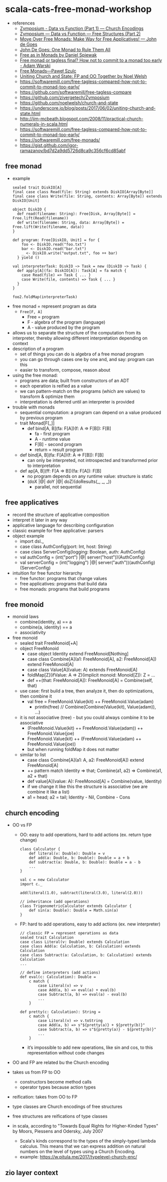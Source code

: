 # scala-cats-free-monad-workshop

* references
    * [Zymposium - Data vs Function (Part 1) — Church Encodings](https://www.youtube.com/watch?v=-xo7VvKpE8w)
    * [Zymposium — Data vs Function — Free Structures (Part 2)](https://www.youtube.com/watch?v=hbyVu5tgAiA)
    * [Move Over Free Monads: Make Way for Free Applicatives! — John de Goes](https://www.youtube.com/watch?v=H28QqxO7Ihc)
    * [John De Goes: One Monad to Rule Them All](https://www.youtube.com/watch?v=M0Fe2SRTm5c)
    * [Free as in Monads by Daniel Spiewak](https://www.youtube.com/watch?v=aKUQUIHRGec)
    * [Free monad or tagless final? How not to commit to a monad too early - Adam Warski](https://www.youtube.com/watch?v=IhVdU4Xiz2U)
    * [Free Monads—Paweł Szulc](https://www.youtube.com/watch?v=ycrpJrcWMp4)
    * [Uniting Church and State: FP and OO Together by Noel Welsh](https://www.youtube.com/watch?v=IO5MD62dQbI)
    * https://softwaremill.com/free-tagless-compared-how-not-to-commit-to-monad-too-early/
    * https://github.com/softwaremill/free-tagless-compare
    * https://github.com/zivergetech/Zymposium
    * https://github.com/noelwelsh/church-and-state
    * https://underscore.io/blog/posts/2017/06/02/uniting-church-and-state.html
    * http://jim-mcbeath.blogspot.com/2008/11/practical-church-numerals-in-scala.html
    * https://softwaremill.com/free-tagless-compared-how-not-to-commit-to-monad-too-early/
    * https://softwaremill.com/free-monads/
    * https://gist.github.com/igor-ramazanov/bd7d2a9dd5726d8ca9c356cf6cd85abf

## free monad
* example
    ```
    sealed trait DiskIO[A]
    final case class Read(file: String) extends DiskIO[Array[Byte]]
    final case class Write(file: String, contents: Array[Byte]) extends DiskIO[Unit]

    object DiskIO {
      def read(filename: String): Free[Disk, Array[Byte]] = Free.lift(Read(filename))
      def write(filename: String, data: Array[Byte]) = Free.lift(Write(filename, data))
    }

    def program: Free[DiskIO, Unit] = for {
        foo <- DiskIO.read("foo.txt")
        bar <- DiskIO.read("bar.txt")
        _ <- DiskIO.write("output.txt", foo ++ bar)
      } yield ()

    val interpreterTask: DiskIO ~> Task = new (DiskIO ~> Task) {
      def apply[A](fa: DiskIO[A]): Task[A] = fa match {
        case Read(file) => Task { ... }
        case Write(file, contents) => Task { ... }
      }
    }

    foo2.foldMap(interpreterTask)
    ```
* free monad = represent program as data
    * `Free[F, A]`
      * Free = program
      * F - algebra of the program (language)
      * A - value produced by the program
* allows us to separate the structure of the computation from its interpreter, thereby allowing
different interpretation depending on context
* description of a program
    * set of things you can do is algebra of a free monad program
    * you can go through cases one by one and, and say: program can this
    * easier to transform, compose, reason about
* using the free monad:
    * programs are data; built from constructors of an ADT
    * each operation is reified as a value
    * we can pattern-match on the programs (which are values) to transform & optimize them
    * interpretation is deferred until an interpreter is provided
* trouble with monads
  * sequential computation: a program can depend on a value produced by previous program
  * trait Monad[F[_]]
    * def bind[A, B](fa: F[A])(f: A => F[B]): F[B]
      * fa - first program
      * A - runtime value
      * F[B] - second program
      * return = result program
  * def bind[A, B](fa: F[A])(f: A => F[B]): F[B]
    * can only be interpreted, not introspected and transformed prior to interpretation
  * def ap[A, B](ff: F[A => B])(fa: F[A]): F[B]
    * no program depends on any runtime value: structure is static
    * (doX |@| doY |@| doZ)(doResults(_, _, _))
      * parallel, not sequential

## free applicatives
  * record the structure of applicative composition
  * interpret it later in any way
  * applicative language for describing configuration
  * classic example for free applicative: parsers
  * object example
    * import dsl._
    * case class AuthConfig(port: Int, host: String)
    * case class ServerConfig(logging: Boolean, auth: AuthConfig)
    * val authConfig = (int("port") |@| server("host"))(AuthConfig)
    * val serverConfig = (int("logging") |@| server("auth"))(authConfig)(ServerConfig)
* intuition for free functor hierarchy
  * free functor: programs that change values
  * free applicatives: programs that build data
  * free monads: programs that build programs

## free monoid
* monoid laws
  * combine(identity, a) == a
  * combine(a, identity) == a
  * associativity
* free monoid
  * sealed trait FreeMonoid[+A]
  * object FreeMonoid
    * case object Identity extend FreeMonoid[Nothing]
    * case class Combine[A](a1: FreeMonoid[A], a2: FreeMonoid[A]) extend FreeMonoid[A]
    * case class Value[A](value: A) extends FreeMonoid[A]
    * foldMap[Z](ifValue: A => Z)(implicit monoid: Monoid[Z]): Z = ...
    * def ++(that: FreeMonoid[A]): FreeMonoid[A] = Combine(self, that)
  * use case: first build a tree, then analyze it, then do optimizations, then combine it
    * val free = FreeMonoid.Value(kit) ++ FreeMonoid.Value(adam)
      * println(free) // Combine(Combine(Value(kit), Value(adam)), ...)
  * it is not associative (tree) - but you could always combine it to be associative
    * (FreeMonoid.Value(kit) ++ FreeMonoid.Value(adam)) ++ FreeMonoid.Value(joe)
    * FreeMonoid.Value(kit) ++ (FreeMonoid.Value(adam) ++ FreeMonoid.Value(joe))
    * but when running foldMap it does not matter
  * similar to list
      * case class Combine[A](a1: A, a2: FreeMonoid[A]) extend FreeMonoid[A]
      * ++ pattern match Identity => that; Combine(a1, a2) => Combine(a1, a2 + that)
      * def value[A](value: A): FreeMonoid[A] = Combine(value, Identity)
      * if we change it like this the structure is associative (we are combine it like a list)
      * a1 = head; a2 = tail; Identity - Nil, Combine - Cons


## church encoding
* OO vs FP
    * OO: easy to add operations, hard to add actions (ex. return type change)
        ```
        class Calculator {
            def literal(v: Double): Double = v
            def add(a: Double, b: Double): Double = a + b
            def subtract(a: Double, b: Double): Double = a - b
            ...
        }

        val c = new Calculator
        import c._

        add(literal(1.0), subtract(literal(3.0), literal(2.0)))

        // inheritance (add operations)
        class TrigonometricCalculator extends Calculator {
            def sin(a: Double): Double = Math.sin(a)
        }
        ```
    * FP: hard to add operations, easy to add actions (ex. new interpreter)
        ```
        // classic FP = represent operations as data
        sealed trait Calculation
        case class Literal(v: Double) extends Calculation
        case class Add(a: Calculation, b: Calculation) extends Calculation
        case class Subtract(a: Calculation, b: Calculation) extends Calculation
        ...

        // define interpreters (add actions)
        def eval(c: Calculation): Double =
            c match {
                case Literal(v) => v
                case Add(a, b) => eval(a) + eval(b)
                case Subtract(a, b) => eval(a) - eval(b)
                ...
            }

        def pretty(c: Calculation): String =
            c match {
                case Literal(v) => v.toString
                case Add(a, b) => s"${pretty(a)} + ${pretty(b)}"
                case Subtract(a, b) => s"${pretty(a)} - ${pretty(b)}"
                ...
            }
        ```
        *  it’s impossible to add new operations, like sin and cos, to this representation without code changes

* OO and FP are related bu the Church encoding
* takes us from FP to OO
    * constructors become method calls
    * operator types because action types
* reification: takes from OO to FP
* type classes are Church encodings of free structures
* free structures are reifications of type classes
* in scala, according to "Towards Equal Rights for Higher-Kinded Types" by Moors, Piessens and Odersky, July 2007
    * Scala's kinds correspond to the types of the simply-typed lambda calculus. This means that we can express addition on natural numbers on the level of types using a Church Encoding.
    * example: https://w.pitula.me/2017/typelevel-church-enc/

## zio layer context